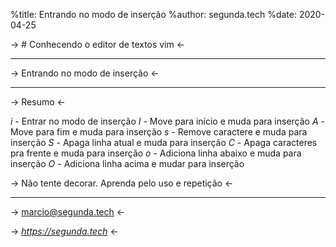%title: Entrando no modo de inserção
%author: segunda.tech
%date: 2020-04-25

-> # Conhecendo o editor de textos vim <-

-------------------------------------------------

-> Entrando no modo de inserção <-

-------------------------------------------------

-> Resumo <-

*i* - Entrar no modo de inserção
*I* - Move para início e muda para inserção
*A* - Move para fim e muda para inserção
*s* - Remove caractere e muda para inserção
*S* - Apaga linha atual e muda para inserção
*C* - Apaga caracteres pra frente e muda para inserção
*o* - Adiciona linha abaixo e muda para inserção
*O* - Adiciona linha acima e mudar para inserção

-> Não tente decorar. Aprenda pelo uso e repetição <-

-------------------------------------------------

-> marcio@segunda.tech <-

-> *https://segunda.tech* <-
